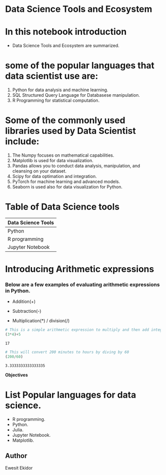 # Data Science Tools and Ecosystem

# In this notebook introduction
- Data Science Tools and Ecosystem are summarized.

# some of the popular languages that data scientist use are:
1. Python for data analysis and machine learning.
2. SQL Structured Query Language for Databasese manipulation.
3. R Programming for statistical computation.

# Some of the commonly used libraries used by Data Scientist include:
1. The Numpy focuses on mathematical capabilities.  
2.  Matplotlib is used for data visualization.  
3.  Pandas allows you to conduct data analysis, manipulation, and cleansing on your dataset.  
4.  Scipy for data optimation and integration.  
5. PyTorch for machine learning and advanced models.  
6.  Seaborn is used also for data visualization for Python.

# Table of Data Science tools
|Data Science Tools|
|------------------|
|Python            |
|R programming     |
|Jupyter Notebook  |


# Introducing Arithmetic expressions
### Below are a few examples of evaluating arithmetic expressions in Python.
 + Addition(+)
 - Subtraction(-)
 * Multiplication(*)
 / division(/)


```python
# This is a simple arithmetic expression to multiply and then add integers
(3*4)+5
```




    17




```python
# This will convert 200 minutes to hours by diving by 60
(200/60)
```




    3.3333333333333335



**Objectives**
# List Popular languages for data science.
- R programming.
- Python.
- Julia.
- Jupyter Notebook.
- Matplotlib.



## Author

Ewesit Ekidor
